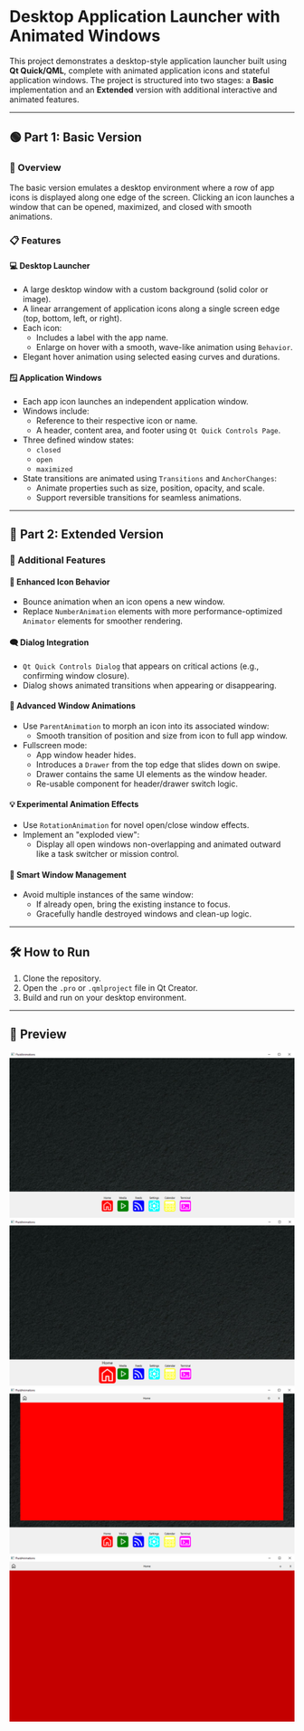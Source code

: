 # Desktop Application Launcher with Animated Windows

This project demonstrates a desktop-style application launcher built using **Qt Quick/QML**, complete with animated application icons and stateful application windows. The project is structured into two stages: a **Basic** implementation and an **Extended** version with additional interactive and animated features.

---

## 🟢 Part 1: Basic Version

### 🔹 Overview
The basic version emulates a desktop environment where a row of app icons is displayed along one edge of the screen. Clicking an icon launches a window that can be opened, maximized, and closed with smooth animations.

### 📋 Features

#### 💻 Desktop Launcher
- A large desktop window with a custom background (solid color or image).
- A linear arrangement of application icons along a single screen edge (top, bottom, left, or right).
- Each icon:
  - Includes a label with the app name.
  - Enlarge on hover with a smooth, wave-like animation using `Behavior`.
- Elegant hover animation using selected easing curves and durations.

#### 🪟 Application Windows
- Each app icon launches an independent application window.
- Windows include:
  - Reference to their respective icon or name.
  - A header, content area, and footer using `Qt Quick Controls Page`.
- Three defined window states:
  - `closed`
  - `open`
  - `maximized`
- State transitions are animated using `Transitions` and `AnchorChanges`:
  - Animate properties such as size, position, opacity, and scale.
  - Support reversible transitions for seamless animations.

---

## 🚀 Part 2: Extended Version

### 🧩 Additional Features

#### 🔄 Enhanced Icon Behavior
- Bounce animation when an icon opens a new window.
- Replace `NumberAnimation` elements with more performance-optimized `Animator` elements for smoother rendering.

#### 🗨️ Dialog Integration
- `Qt Quick Controls Dialog` that appears on critical actions (e.g., confirming window closure).
- Dialog shows animated transitions when appearing or disappearing.

#### 🔀 Advanced Window Animations
- Use `ParentAnimation` to morph an icon into its associated window:
  - Smooth transition of position and size from icon to full app window.
- Fullscreen mode:
  - App window header hides.
  - Introduces a `Drawer` from the top edge that slides down on swipe.
  - Drawer contains the same UI elements as the window header.
  - Re-usable component for header/drawer switch logic.

#### 💡 Experimental Animation Effects
- Use `RotationAnimation` for novel open/close window effects.
- Implement an "exploded view":
  - Display all open windows non-overlapping and animated outward like a task switcher or mission control.

#### 🔁 Smart Window Management
- Avoid multiple instances of the same window:
  - If already open, bring the existing instance to focus.
  - Gracefully handle destroyed windows and clean-up logic.

---
## 🛠️ How to Run
1. Clone the repository.
2. Open the `.pro` or `.qmlproject` file in Qt Creator.
3. Build and run on your desktop environment.

---

## 📸 Preview
![Launcher Screenshot](readmeAssets/screen1.png)  
![Launcher Screenshot Scale Animation](readmeAssets/screen3.png)
![Launcher Screenshot Home Page](readmeAssets/screen4.png)
![Launcher Screenshot Home Page full screen](readmeAssets/screen5.png)

